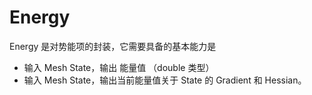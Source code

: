 # Energy
Energy 是对势能项的封装，它需要具备的基本能力是
- 输入 Mesh State，输出 能量值 （double 类型）
- 输入 Mesh State，输出当前能量值关于 State 的 Gradient 和 Hessian。
